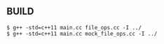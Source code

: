 ## BUILD

```
$ g++ -std=c++11 main.cc file_ops.cc -I ../
$ g++ -std=c++11 main.cc mock_file_ops.cc -I ../
```